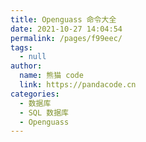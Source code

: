 ```yaml
---
title: Openguass 命令大全
date: 2021-10-27 14:04:54
permalink: /pages/f99eec/
tags: 
  - null
author: 
  name: 熊猫 code
  link: https://pandacode.cn
categories: 
  - 数据库
  - SQL 数据库
  - Openguass
---
```


